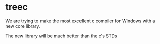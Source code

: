 # treec
We are trying to make the most excellent c compiler for Windows with a new core library.

The new library will be much better than the c's STDs
